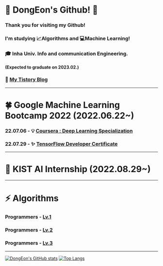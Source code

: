 # :ghost: DongEon's Github! :ghost:

### Thank you for visiting my Github!

### I'm studying :chart_with_upwards_trend:Algorithms and :computer:Machine Learning!  

### :mortar_board: Inha Univ. Info and communication Engineering. 
#### (Expected to graduate on 2023.02.)

### :memo: [My Tistory Blog](https://coding-archive31.tistory.com/)

***

# :four_leaf_clover: Google Machine Learning Bootcamp 2022 (2022.06.22~)

### 22.07.06 - :bulb: [Coursera : Deep Learning Specialization](https://www.credly.com/badges/36ec8c8f-2e43-4f78-b362-cafbaf2728ba)

### 22.07.29 - :sparkles: [TensorFlow Developer Certificate](https://www.credential.net/836293ac-b2a8-48b4-a473-ba0ce51785ba) 

***

# 🌱 KIST AI Internship (2022.08.29~)

***

# ⚡ Algorithms

### Programmers - [Lv.1](https://github.com/DongEon31/CodingTest_with_Python/tree/main/LEVEL1)

### Programmers - [Lv.2](https://github.com/DongEon31/CodingTest_with_Python/tree/main/LEVEL2)

### Programmers - [Lv.3](https://github.com/DongEon31/CodingTest_with_Python/tree/main/LEVEL3)

***

[![DongEon's GitHub stats](https://github-readme-stats.vercel.app/api?username=DongEon31&show_icons=true&theme=radical)](https://github.com/DongEon31/github-readme-stats) [![Top Langs](https://github-readme-stats.vercel.app/api/top-langs/?username=DongEon31&layout=compact)](https://github.com/DongEon31/github-readme-stats)

